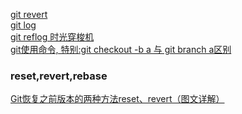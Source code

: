 [git revert](
https://www.jianshu.com/p/b9f0391d1d37
)   
[git log](
https://www.jianshu.com/p/0805b5d5d893
)   
[git reflog 时光穿梭机](
https://blog.csdn.net/hui987654/article/details/89285781
)   
[git使用命令, 特别:git checkout -b a 与 git branch a区别](
https://www.cnblogs.com/itlover2013/p/11225423.html
)   
### reset,revert,rebase
[Git恢复之前版本的两种方法reset、revert（图文详解）](
https://blog.csdn.net/yxlshk/article/details/79944535
)   
